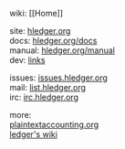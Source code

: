 wiki: [[Home]]  

site: [hledger.org](http://hledger.org)  
docs: [hledger.org/docs](http://hledger.org/docs)  
manual: [hledger.org/manual](http://hledger.org/manual)  
dev: [links](http://hledger.org/contributing.html#links)  

issues: [issues.hledger.org](issues.hledger.org)  
mail: [list.hledger.org](http://list.hledger.org)  
irc: [irc.hledger.org](http://irc.hledger.org)  

more:  
[plaintextaccounting.org](http://plaintextaccounting.org)  
[ledger's wiki](https://github.com/ledger/ledger/wiki)  